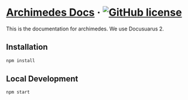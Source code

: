# [Archimedes Docs](https://archimedesfw.io/) &middot; [![GitHub license](https://img.shields.io/badge/license-apache-blue.svg)](https://github.com/archimedes-projects/archimedes-docs/blob/master/LICENSE)

This is the documentation for archimedes. We use Docusuarus 2.

## Installation

```bash
npm install
```

## Local Development

```bash
npm start
```

